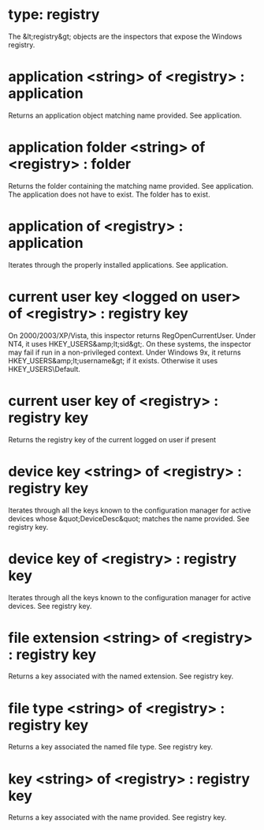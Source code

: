 # type: registry

The &amp;lt;registry&amp;gt; objects are the inspectors that expose the Windows registry.

# application &lt;string&gt; of &lt;registry&gt; : application

Returns an application object matching name provided. See application.

# application folder &lt;string&gt; of &lt;registry&gt; : folder

Returns the folder containing the matching name provided. See application. The application does not have to exist. The folder has to exist.

# application of &lt;registry&gt; : application

Iterates through the properly installed applications. See application.

# current user key &lt;logged on user&gt; of &lt;registry&gt; : registry key

On 2000/2003/XP/Vista, this inspector returns RegOpenCurrentUser. Under NT4, it uses HKEY_USERS\&amp;lt;sid&amp;gt;. On these systems, the inspector may fail if run in a non-privileged context. Under Windows 9x, it returns HKEY_USERS\&amp;lt;username&amp;gt; if it exists. Otherwise it uses HKEY_USERS\Default.

# current user key of &lt;registry&gt; : registry key

Returns the registry key of the current logged on user if present

# device key &lt;string&gt; of &lt;registry&gt; : registry key

Iterates through all the keys known to the configuration manager for active devices whose &amp;quot;DeviceDesc&amp;quot; matches the name provided. See registry key.

# device key of &lt;registry&gt; : registry key

Iterates through all the keys known to the configuration manager for active devices. See registry key.

# file extension &lt;string&gt; of &lt;registry&gt; : registry key

Returns a key associated with the named extension. See registry key.

# file type &lt;string&gt; of &lt;registry&gt; : registry key

Returns a key associated the named file type. See registry key.

# key &lt;string&gt; of &lt;registry&gt; : registry key

Returns a key associated with the name provided. See registry key.
